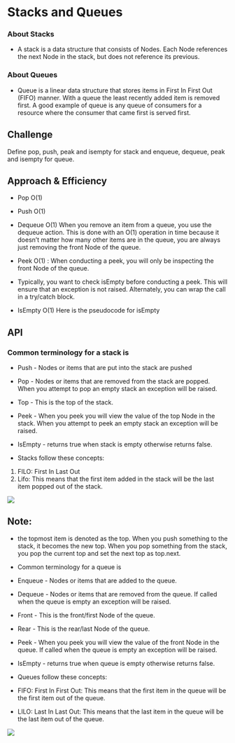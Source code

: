 # Stacks and Queues

<!-- Short summary or background information -->

### About Stacks

- A stack is a data structure that consists of Nodes. Each Node references the next Node in the stack, but does not reference its previous.

### About Queues

- Queue is a linear data structure that stores items in First In First Out (FIFO) manner. With a queue the least recently added item is removed first. A good example of queue is any queue of consumers for a resource where the consumer that came first is served first.

## Challenge

Define pop, push, peak and isempty for stack and enqueue, dequeue, peak and isempty for queue.

## Approach & Efficiency

- Pop O(1)
- Push O(1)
- Dequeue O(1)
  When you remove an item from a queue, you use the dequeue action. This is done with an O(1) operation in time because it doesn’t matter how many other items are in the queue, you are always just removing the front Node of the queue.

- Peek O(1) : When conducting a peek, you will only be inspecting the front Node of the queue.

- Typically, you want to check isEmpty before conducting a peek. This will ensure that an exception is not raised. Alternately, you can wrap the call in a try/catch block.

- IsEmpty O(1)
  Here is the pseudocode for isEmpty

## API

### Common terminology for a stack is

- Push - Nodes or items that are put into the stack are pushed
- Pop - Nodes or items that are removed from the stack are popped. When you attempt to pop an empty stack an exception will be raised.
- Top - This is the top of the stack.
- Peek - When you peek you will view the value of the top Node in the stack. When you attempt to peek an empty stack an exception will be raised.
- IsEmpty - returns true when stack is empty otherwise returns false.

- Stacks follow these concepts:

1. FILO: First In Last Out
2. Lifo: This means that the first item added in the stack will be the last item popped out of the stack.

![](https://learn1.open.ac.uk/mod/oublog/pluginfile.php/15/mod_oublog/message/162582/stack.png)

## Note:

- the topmost item is denoted as the top. When you push something to the stack, it becomes the new top. When you pop something from the stack, you pop the current top and set the next top as top.next.

- Common terminology for a queue is

- Enqueue - Nodes or items that are added to the queue.
- Dequeue - Nodes or items that are removed from the queue. If called when the queue is empty an exception will be raised.
- Front - This is the front/first Node of the queue.
- Rear - This is the rear/last Node of the queue.
- Peek - When you peek you will view the value of the front Node in the queue. If called when the queue is empty an exception will be raised.
- IsEmpty - returns true when queue is empty otherwise returns false.
- Queues follow these concepts:

- FIFO: First In First Out: This means that the first item in the queue will be the first item out of the queue.

- LILO: Last In Last Out: This means that the last item in the queue will be the last item out of the queue.

![](https://image.slidesharecdn.com/20140710stackqueue-150112072633-conversion-gate01/95/basic-data-structure-stackqueue-40-638.jpg?cb=1421047682)

```

```
